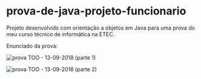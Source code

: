 # prova-de-java-projeto-funcionario
Projeto desenvolvido com orientação a objetos em Java para uma prova do meu curso técnico de informática na ETEC.

Enunciado da prova:

![prova TOO - 13-09-2018 (parte 1)](https://github.com/MarcelMarins/prova-de-java-projeto-funcionario/assets/107703560/36cafcb3-8a24-405f-bc7a-2feb9393ecb7)

![prova TOO - 13-09-2018 (parte 2)](https://github.com/MarcelMarins/prova-de-java-projeto-funcionario/assets/107703560/c9f691dd-631e-4424-8ce5-ce0946668d3f)
